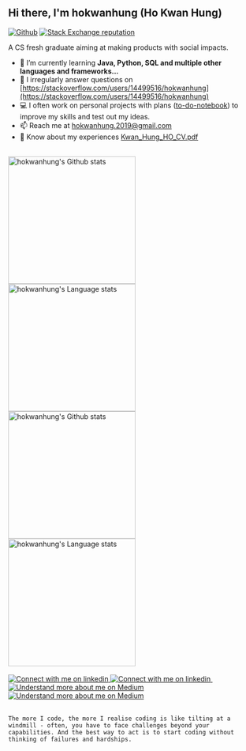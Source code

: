 <h2>Hi there, I'm hokwanhung (Ho Kwan Hung)</h2>

[![Github](https://img.shields.io/github/followers/hokwanhung?label=Follow&style=social)](https://github.com/hokwanhung)
[![Stack Exchange reputation](https://img.shields.io/stackexchange/stackoverflow/r/14499516?style=social&logo=stackoverflow&label=Repute)](https://stackoverflow.com/users/14499516/hokwanhung)

A CS fresh graduate aiming at making products with social impacts.
- 🌱 I’m currently learning **Java, Python, SQL and multiple other languages and frameworks...**
- 📝 I irregularly answer questions on [https://stackoverflow.com/users/14499516/hokwanhung](https://stackoverflow.com/users/14499516/hokwanhung)
- 💻 I often work on personal projects with plans ([to-do-notebook](https://github.com/hokwanhung/to-do-notebook)) to improve my skills and test out my ideas.
- 📫 Reach me at hokwanhung.2019@gmail.com
- 📄 Know about my experiences [Kwan_Hung_HO_CV.pdf](https://github.com/hokwanhung/hokwanhung/raw/main/Kwan_Hung_HO_CV_202308.pdf)

<br />

<!-- Light Mode -->
<div align="left">
  <a href="https://github.com/hokwanhung/github-readme-stats#gh-light-mode-only">
    <img class="card-commits" height=258 src="https://github-readme-stats-phi-gray-79.vercel.app/api?username=hokwanhung&show_icons=true&include_all_commits=true&exclude_repo=github-readme-stats&role=owner,collaborator&line_height=25&card_width=347&theme=default&hide_border=true&show=reviews,discussions_started,discussions_answered&rank_icon=percentile#gh-light-mode-only)](https://github.com/hokwanhung/github-readme-stats" alt="hokwanhung's Github stats"/>
  </a>
  <a href="https://github.com/hokwanhung/github-readme-stats#gh-light-mode-only">
    <img class="card-lang" height=258 src="https://github-readme-stats-phi-gray-79.vercel.app/api/top-langs/?username=hokwanhung&count_private=true&langs_count=12&role=owner,collaborator&layout=compact&hide_border=true&theme=default#gh-light-mode-only" alt="hokwanhung's Language stats"/>
  </a>
</div>


<!-- Dark Mode -->
<div align="left">
  <a href="https://github.com/hokwanhung/github-readme-stats#gh-dark-mode-only">
    <img height=258 src="https://github-readme-stats-phi-gray-79.vercel.app/api?username=hokwanhung&show_icons=true&include_all_commits=true&exclude_repo=github-readme-stats&role=owner,collaborator&line_height=25&card_width=347&theme=tokyonight&hide_border=true&show=reviews,discussions_started,discussions_answered&rank_icon=percentile#gh-dark-mode-only)](https://github.com/hokwanhung/github-readme-stats" alt="hokwanhung's Github stats"/>
  </a>
  <a href="https://github.com/hokwanhung/github-readme-stats#gh-dark-mode-only">
    <img height=258 src="https://github-readme-stats-phi-gray-79.vercel.app/api/top-langs/?username=hokwanhung&count_private=true&langs_count=12&role=owner,collaborator&layout=compact&hide_border=true&theme=tokyonight#gh-dark-mode-only" alt="hokwanhung's Language stats"/>
  </a>
</div>

<br />

<!-- Social button -->
<div>
  <!-- Social button 1 -->
  <a href="https://www.linkedin.com/in/hokwanhung#gh-light-mode-only">
    <img src="https://img.shields.io/badge/LinkedIn-3572A5?style=for-the-badge&logo=linkedin&logoColor=white#gh-light-mode-only" alt="Connect with me on linkedin" />
  </a>
  <a href="https://www.linkedin.com/in/hokwanhung#gh-dark-mode-only">
    <img src="https://img.shields.io/badge/LinkedIn-ffffff?style=for-the-badge&logo=linkedin&logoColor=0690FA#gh-dark-mode-only" alt="Connect with me on linkedin" />
  </a>
  <span>&nbsp;</span>
    <!-- Social button 2 -->
  <a href="https://hokwanhung.com/#gh-light-mode-only">
    <img src="https://img.shields.io/badge/Medium-000?style=for-the-badge&logo=medium&logoColor=fff#gh-light-mode-only" alt="Understand more about me on Medium" />
  </a>
  <a href="https://hokwanhung.com/#gh-dark-mode-only">
    <img src="https://img.shields.io/badge/Medium-ffffff?style=for-the-badge&logo=medium&logoColor=black#gh-light-mode-only" alt="Understand more about me on Medium" />
  </a>
</div>

<br>

`The more I code, the more I realise coding is like tilting at a windmill - often, you have to face challenges beyond your capabilities. And the best way to act is to start coding without thinking of failures and hardships.`
